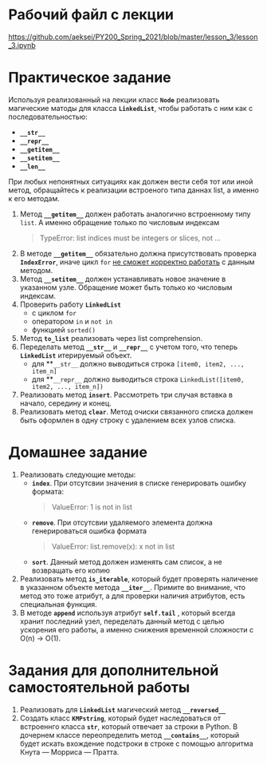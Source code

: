 # Рабочий файл с лекции
https://github.com/aeksei/PY200_Spring_2021/blob/master/lesson_3/lesson_3.ipynb

# Практическое задание

Используя реализованный на лекции класс **`Node`** реализовать магические матоды для класса **`LinkedList`**, 
чтобы работать с ним как с последовательностью:
- **`__str__`**
- **`__repr__`**
- **`__getitem__`**
- **`__setitem__`** 
- **`__len__`**

При любых непонятных ситуациях как должен вести себя тот или иной метод, 
обращайтесь к реализации встроеного типа даннах list, а именно к его методам.

1. Метод **`__getitem__`** должен работать аналогично встроенному типу `list`. 
А именно обращение только по числовым индексам
    > TypeError: list indices must be integers or slices, not ...
2. В методе **`__getitem__`** обязательно должна присутствовать проверка **`IndexError`**, 
иначе цикл `for` [не сможет корректно работать](https://colab.research.google.com/drive/1grVQ0zHUgE5ufVqH4PNxlr-6SZEw83KQ#scrollTo=jhsrEtxJDfxZ) 
с данным методом.
3. Метод **`__setitem__`** должен устанавливать новое значение в указанном узле. 
Обращение может быть только ко числовым индексам.
4. Проверить работу **`LinkedList`** 
    - c циклом `for`
    - оператором `in` и `not in`
    - функцией `sorted()`
5. Метод **`to_list`** реализовать через list comprehension.
6. Переделать метод **`__str__`** и **`__repr__`** с учетом того, что теперь **`LinkedList`** итерируемый объект.
    - для **`__str__` должно выводиться строка `[item0, item2, ..., item_n]`
    - для **`__repr__` должно выводиться строка `LinkedList([item0, item2, ..., item_n])`
7. Реализовать метод **`insert`**. Рассмотреть три случая вставка в начало, середину и конец.
8. Реализовать метод **`clear`**. Метод очиски связанного списка должен быть оформлен в одну строку с 
удалением всех узлов списка.

# Домашнее задание
1. Реализовать следующие методы:
    - **`index`**. При отсутсвии значения в списке генерировать ошибку формата:
        > ValueError: 1 is not in list
    - **`remove`**. При отсутсвии удаляемого элемента должна генерироваться ошибка формата
        > ValueError: list.remove(x): x not in list
    - **`sort`**. Данный метод должен изменять сам список, а не возвращать его копию
2. Реализовать метод **`is_iterable`**, который будет проверять наличение в указанном объекте метода **`__iter__`**.
Примите во внимание, что метод это тоже атрибут, а для проверки наличия атрибутов, есть специальная функция.
3. В методе **`append`** используя атрибут **`self.tail`** , который всегда хранит последний узел, переделать данный 
метод с целью ускорения его работы, а именно снижения временной сложности с O(n) -> O(1).

# Задания для дополнительной самостоятельной работы
1. Реализовать для **`LinkedList`** магический метод **`__reversed__`**
2. Создать класс **`KMPstring`**, который будет наследоваться от встроеннго класса **`str`**, который отвечает за строки
в Python. В дочернем классе переопределить метод **`__contains__`**, который будет искать вхождение подстроки в строке с 
помощью алгоритма Кнута — Морриса — Пратта.
